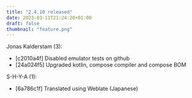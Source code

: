 ```yaml
---
title: "2.4.10 released"
date: 2023-03-11T21:24:20+01:00
draft: false
thumbnail: "feature.png"
---
```


Jonas Kalderstam (3):
  * [c2010a4f] Disabled emulator tests on github
  * [24a024f5] Upgraded kotlin, compose compiler and compose BOM

S-H-Y-A (1):
  * [6a786c1f] Translated using Weblate (Japanese)

